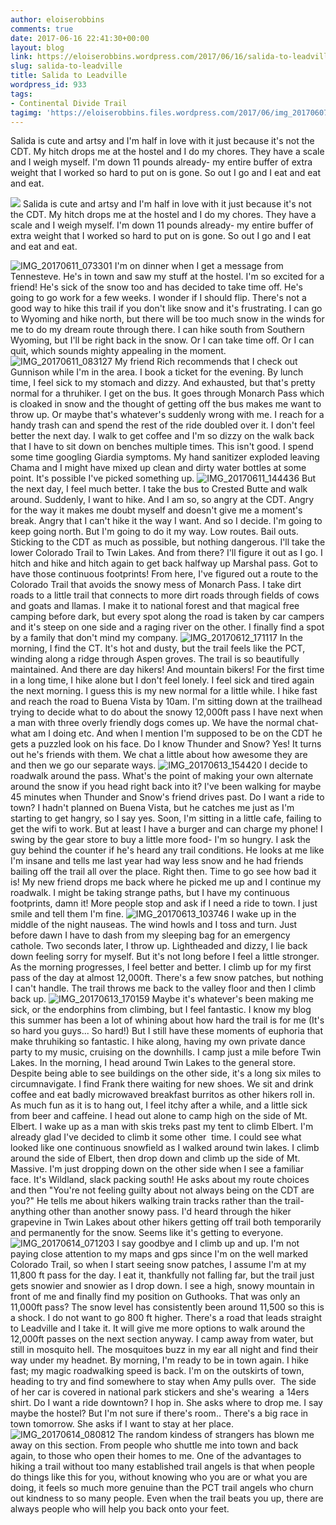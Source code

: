 ```yaml
---
author: eloiserobbins
comments: true
date: 2017-06-16 22:41:30+00:00
layout: blog
link: https://eloiserobbins.wordpress.com/2017/06/16/salida-to-leadville/
slug: salida-to-leadville
title: Salida to Leadville
wordpress_id: 933
tags:
- Continental Divide Trail
tagimg: 'https://eloiserobbins.files.wordpress.com/2017/06/img_20170607_063434.jpg'
---
```


Salida is cute and artsy and I'm half in love with it just because it's not the CDT. My hitch drops me at the hostel and I do my chores. They have a scale and I weigh myself. I'm down 11 pounds already- my entire buffer of extra weight that I worked so hard to put on is gone. So out I go and I eat and eat and eat.


[![](https://eloiserobbins.files.wordpress.com/2017/06/img_20170607_063434.jpg)](https://eloiserobbins.files.wordpress.com/2017/06/img_20170607_063434.jpg)
Salida is cute and artsy and I'm half in love with it just because it's not the CDT. My hitch drops me at the hostel and I do my chores. They have a scale and I weigh myself. I'm down 11 pounds already- my entire buffer of extra weight that I worked so hard to put on is gone. So out I go and I eat and eat and eat.

![IMG_20170611_073301](https://eloiserobbins.files.wordpress.com/2017/06/img_20170611_073301.jpg)
I'm on dinner when I get a message from Tennesteve. He's in town and saw my stuff at the hostel. I'm so excited for a friend! He's sick of the snow too and has decided to take time off. He's going to go work for a few weeks. I wonder if I should flip.
There's not a good way to hike this trail if you don't like snow and it's frustrating. I can go to Wyoming and hike north, but there will be too much snow in the winds for me to do my dream route through there. I can hike south from Southern Wyoming, but I'll be right back in the snow. Or I can take time off. Or I can quit, which sounds mighty appealing in the moment.
![IMG_20170611_083127](https://eloiserobbins.files.wordpress.com/2017/06/img_20170611_083127.jpg)
My friend Rich recommends that I check out Gunnison while I'm in the area. I book a ticket for the evening. By lunch time, I feel sick to my stomach and dizzy. And exhausted, but that's pretty normal for a thruhiker. I get on the bus. It goes through Monarch Pass which is cloaked in snow and the thought of getting off the bus makes me want to throw up. Or maybe that's whatever's suddenly wrong with me. I reach for a handy trash can and spend the rest of the ride doubled over it.
I don't feel better the next day. I walk to get coffee and I'm so dizzy on the walk back that I have to sit down on benches multiple times. This isn't good. I spend some time googling Giardia symptoms. My hand sanitizer exploded leaving Chama and I might have mixed up clean and dirty water bottles at some point. It's possible I've picked something up.
![IMG_20170611_144436](https://eloiserobbins.files.wordpress.com/2017/06/img_20170611_144436.jpg)
But the next day, I feel much better. I take the bus to Crested Butte and walk around. Suddenly, I want to hike. And I am so, so angry at the CDT. Angry for the way it makes me doubt myself and doesn't give me a moment's break. Angry that I can't hike it the way I want. And so I decide. I'm going to keep going north. But I'm going to do it my way. Low routes. Bail outs. Sticking to the CDT as much as possible, but nothing dangerous. I'll take the lower Colorado Trail to Twin Lakes. And from there? I'll figure it out as I go.
I hitch and hike and hitch again to get back halfway up Marshal pass. Got to have those continuous footprints! From here, I've figured out a route to the Colorado Trail that avoids the snowy mess of Monarch Pass. I take dirt roads to a little trail that connects to more dirt roads through fields of cows and goats and llamas. I make it to national forest and that magical free camping before dark, but every spot along the road is taken by car campers and it's steep on one side and a raging river on the other. I finally find a spot by a family that don't mind my company.
![IMG_20170612_171117](https://eloiserobbins.files.wordpress.com/2017/06/img_20170612_171117.jpg)
In the morning, I find the CT. It's hot and dusty, but the trail feels like the PCT, winding along a ridge through Aspen groves. The trail is so beautifully maintained. And there are day hikers! And mountain bikers! For the first time in a long time, I hike alone but I don't feel lonely.
I feel sick and tired again the next morning. I guess this is my new normal for a little while. I hike fast and reach the road to Buena Vista by 10am. I'm sitting down at the trailhead trying to decide what to do about the snowy 12,000ft pass I have next when a man with three overly friendly dogs comes up. We have the normal chat- what am I doing etc. And when I mention I'm supposed to be on the CDT he gets a puzzled look on his face. Do I know Thunder and Snow? Yes! It turns out he's friends with them. We chat a little about how awesome they are and then we go our separate ways.
![IMG_20170613_154420](https://eloiserobbins.files.wordpress.com/2017/06/img_20170613_154420.jpg)
I decide to roadwalk around the pass. What's the point of making your own alternate around the snow if you head right back into it? I've been walking for maybe 45 minutes when Thunder and Snow's friend drives past. Do I want a ride to town? I hadn't planned on Buena Vista, but he catches me just as I'm starting to get hangry, so I say yes. Soon, I'm sitting in a little cafe, failing to get the wifi to work. But at least I have a burger and can charge my phone! I swing by the gear store to buy a little more food- I'm so hungry. I ask the guy behind the counter if he's heard any trail conditions. He looks at me like I'm insane and tells me last year had way less snow and he had friends bailing off the trail all over the place. Right then. Time to go see how bad it is!
My new friend drops me back where he picked me up and I continue my roadwalk. I might be taking strange paths, but I have my continuous footprints, damn it! More people stop and ask if I need a ride to town. I just smile and tell them I'm fine.
![IMG_20170613_103746](https://eloiserobbins.files.wordpress.com/2017/06/img_20170613_103746.jpg)
I wake up in the middle of the night nauseas. The wind howls and I toss and turn. Just before dawn I have to dash from my sleeping bag for an emergency cathole. Two seconds later, I throw up. Lightheaded and dizzy, I lie back down feeling sorry for myself. But it's not long before I feel a little stronger.
As the morning progresses, I feel better and better. I climb up for my first pass of the day at almost 12,000ft. There's a few snow patches, but nothing I can't handle. The trail throws me back to the valley floor and then I climb back up.
![IMG_20170613_170159](https://eloiserobbins.files.wordpress.com/2017/06/img_20170613_170159.jpg)
Maybe it's whatever's been making me sick, or the endorphins from climbing, but I feel fantastic. I know my blog this summer has been a lot of whining about how hard the trail is for me (It's so hard you guys... So hard!) But I still have these moments of euphoria that make thruhiking so fantastic. I hike along, having my own private dance party to my music, cruising on the downhills. I camp just a mile before Twin Lakes.
In the morning, I head around Twin Lakes to the general store. Despite being able to see buildings on the other side, it's a long six miles to circumnavigate. I find Frank there waiting for new shoes. We sit and drink coffee and eat badly microwaved breakfast burritos as other hikers roll in. As much fun as it is to hang out, I feel itchy after a while, and a little sick from beer and caffeine. I head out alone to camp high on the side of Mt. Elbert.
I wake up as a man with skis treks past my tent to climb Elbert. I'm already glad I've decided to climb it some other  time. I could see what looked like one continuous snowfield as I walked around twin lakes. I climb around the side of Elbert, then drop down and climb up the side of Mt. Massive. I'm just dropping down on the other side when I see a familiar face. It's Wildland, slack packing south! He asks about my route choices and then "You're not feeling guilty about not always being on the CDT are you?" He tells me about hikers walking train tracks rather than the trail- anything other than another snowy pass. I'd heard through the hiker grapevine in Twin Lakes about other hikers getting off trail both temporarily and permanently for the snow. Seems like it's getting to everyone.
![IMG_20170614_071203](https://eloiserobbins.files.wordpress.com/2017/06/img_20170614_071203.jpg)
I say goodbye and I climb up and up. I'm not paying close attention to my maps and gps since I'm on the well marked Colorado Trail, so when I start seeing snow patches, I assume I'm at my 11,800 ft pass for the day. I eat it, thankfully not falling far, but the trail just gets snowier and snowier as I drop down. I see a high, snowy mountain in front of me and finally find my position on Guthooks. That was only an 11,000ft pass? The snow level has consistently been around 11,500 so this is a shock. I do not want to go 800 ft higher.
There's a road that leads straight to Leadville and I take it. It will give me more options to walk around the 12,000ft passes on the next section anyway. I camp away from water, but still in mosquito hell.
The mosquitoes buzz in my ear all night and find their way under my headnet. By morning, I'm ready to be in town again. I hike fast; my magic roadwalking speed is back. I'm on the outskirts of town, heading to try and find somewhere to stay when Amy pulls over.  The side of her car is covered in national park stickers and she's wearing  a 14ers shirt. Do I want a ride downtown? I hop in. She asks where to drop me. I say maybe the hostel? But I'm not sure if there's room.. There's a big race in town tomorrow. She asks if I want to stay at her place.
![IMG_20170614_080812](https://eloiserobbins.files.wordpress.com/2017/06/img_20170614_080812.jpg)
The random kindess of strangers has blown me away on this section. From people who shuttle me into town and back again, to those who open their homes to me. One of the advantages to hiking a trail without too many established trail angels is that when people do things like this for you, without knowing who you are or what you are doing, it feels so much more genuine than the PCT trail angels who churn out kindness to so many people. Even when the trail beats you up, there are always people who will help you back onto your feet.
